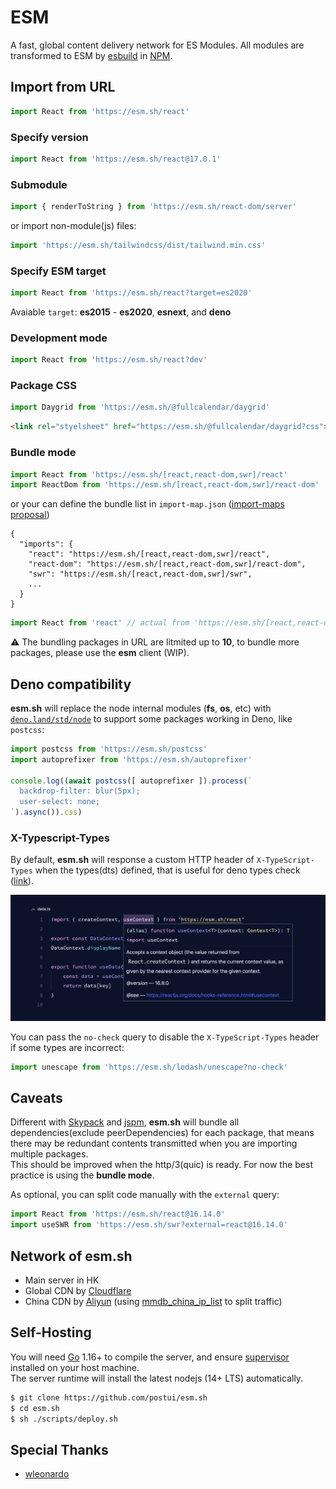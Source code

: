# ESM

A fast, global content delivery network for ES Modules. All modules are transformed to ESM by [esbuild](https://github.com/evanw/esbuild) in [NPM](http://npmjs.org/).

## Import from URL

```javascript
import React from 'https://esm.sh/react'
```

### Specify version

```javascript
import React from 'https://esm.sh/react@17.0.1'
```

### Submodule

```javascript
import { renderToString } from 'https://esm.sh/react-dom/server'
```

or import non-module(js) files:

```javascript
import 'https://esm.sh/tailwindcss/dist/tailwind.min.css'
```

### Specify ESM target

```javascript
import React from 'https://esm.sh/react?target=es2020'
```

Avaiable `target`: **es2015** - **es2020**, **esnext**, and **deno**

### Development mode

```javascript
import React from 'https://esm.sh/react?dev'
```

### Package CSS

```javascript
import Daygrid from 'https://esm.sh/@fullcalendar/daygrid'
```

```html
<link rel="styelsheet" href="https://esm.sh/@fullcalendar/daygrid?css">
```

### Bundle mode

```javascript
import React from 'https://esm.sh/[react,react-dom,swr]/react'
import ReactDom from 'https://esm.sh/[react,react-dom,swr]/react-dom'
```

or your can define the bundle list in `import-map.json` ([import-maps proposal](https://github.com/WICG/import-maps))

```
{
  "imports": {
    "react": "https://esm.sh/[react,react-dom,swr]/react",
    "react-dom": "https://esm.sh/[react,react-dom,swr]/react-dom",
    "swr": "https://esm.sh/[react,react-dom,swr]/swr",
    ...
  }
}
```

```javascript
import React from 'react' // actual from 'https://esm.sh/[react,react-dom,swr]/react'
```

⚠️ The bundling packages in URL are litmited up to **10**, to bundle more packages, please use the **esm** client (WIP).

## Deno compatibility

**esm.sh** will replace the node internal modules (**fs**, **os**, etc) with [`deno.land/std/node`](https://deno.land/std/node) to support some packages working in Deno, like `postcss`:

```javascript
import postcss from 'https://esm.sh/postcss'
import autoprefixer from 'https://esm.sh/autoprefixer'

console.log((await postcss([ autoprefixer ]).process(`
  backdrop-filter: blur(5px);
  user-select: none;
`).async()).css)
```

### X-Typescript-Types

By default, **esm.sh** will response a custom HTTP header of `X-TypeScript-Types` when the types(dts) defined, that is useful for deno types check ([link](https://deno.land/manual/getting_started/typescript#x-typescript-types-custom-header)).

![figure #1](./assets/figure-1.png)

You can pass the `no-check` query to disable the `X-TypeScript-Types` header if some types are incorrect:

```javascript
import unescape from 'https://esm.sh/lodash/unescape?no-check'
```

## Caveats

Different with [Skypack](https://skypack.dev) and [jspm](https://jspm.org), **esm.sh** will bundle all dependencies(exclude peerDependencies) for each package, that means there may be redundant contents transmitted when you are importing multiple packages.<br>
This should be improved when the http/3(quic) is ready. For now the best practice is using the **bundle mode**.

As optional, you can split code manually with the `external` query:

```javascript
import React from 'https://esm.sh/react@16.14.0'
import useSWR from 'https://esm.sh/swr?external=react@16.14.0'
```

## Network of esm.sh
- Main server in HK
- Global CDN by [Cloudflare](https://cloudflare.com)
- China CDN by [Aliyun](https://aliyun.com) (using [mmdb_china_ip_list](https://github.com/alecthw/mmdb_china_ip_list) to split traffic)

## Self-Hosting

You will need [Go](https://golang.org/dl) 1.16+ to compile the server, and ensure [supervisor](http://supervisord.org/) installed on your host machine.<br>
The server runtime will install the latest nodejs (14+ LTS) automatically.

```bash
$ git clone https://github.com/postui/esm.sh
$ cd esm.sh
$ sh ./scripts/deploy.sh
```

## Special Thanks

- [wleonardo](https://github.com/wleonardo)
